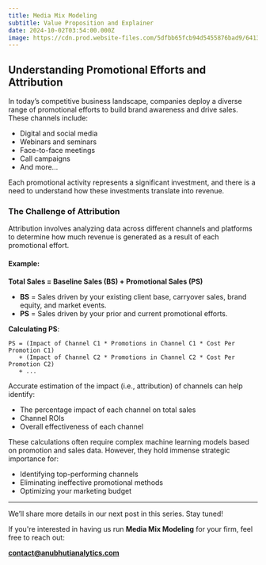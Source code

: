 ```yaml
---
title: Media Mix Modeling
subtitle: Value Proposition and Explainer
date: 2024-10-02T03:54:00.000Z
image: https://cdn.prod.website-files.com/5dfbb65fcb94d5455876bad9/641365725f8a0b8565dfee53_Invoca-Media_Mix_Modeling_Guide-blog-1920x1080-p-1600.png
---
```

## Understanding Promotional Efforts and Attribution

In today’s competitive business landscape, companies deploy a diverse range of promotional efforts to build brand awareness and drive sales. These channels include:

- Digital and social media
- Webinars and seminars
- Face-to-face meetings
- Call campaigns
- And more...

Each promotional activity represents a significant investment, and there is a need to understand how these investments translate into revenue.

### The Challenge of Attribution

Attribution involves analyzing data across different channels and platforms to determine how much revenue is generated as a result of each promotional effort.

#### Example:
**Total Sales = Baseline Sales (BS) + Promotional Sales (PS)**

- **BS** = Sales driven by your existing client base, carryover sales, brand equity, and market events.
- **PS** = Sales driven by your prior and current promotional efforts.

**Calculating PS**:

```text
PS = (Impact of Channel C1 * Promotions in Channel C1 * Cost Per Promotion C1) 
   + (Impact of Channel C2 * Promotions in Channel C2 * Cost Per Promotion C2) 
   + ...
```

Accurate estimation of the impact (i.e., attribution) of channels can help identify:

- The percentage impact of each channel on total sales
- Channel ROIs
- Overall effectiveness of each channel

These calculations often require complex machine learning models based on promotion and sales data. However, they hold immense strategic importance for:

- Identifying top-performing channels
- Eliminating ineffective promotional methods
- Optimizing your marketing budget

---

We’ll share more details in our next post in this series. Stay tuned!

If you're interested in having us run **Media Mix Modeling** for your firm, feel free to reach out:

**contact@anubhutianalytics.com**
